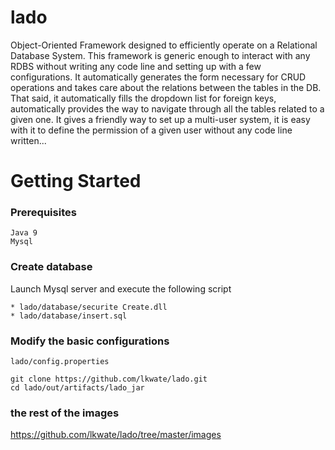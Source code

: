 # lado
Object-Oriented Framework designed to efficiently operate on a Relational Database System. This framework is generic enough to interact with any RDBS without writing any code line and setting up with a few configurations. It automatically generates the form necessary for CRUD operations and takes care about the relations between the tables in the DB. That said, it automatically fills the dropdown list for foreign keys, automatically provides the way to navigate through all the tables related to a given one. It gives a friendly way to set up a multi-user system, it is easy with it to define the permission of a given user without any code line written...

# Getting Started
### Prerequisites
```
Java 9
Mysql 
```
### Create database
Launch Mysql server and execute the following script
```
* lado/database/securite Create.dll
* lado/database/insert.sql
```

### Modify the basic configurations
```
lado/config.properties
```

```
git clone https://github.com/lkwate/lado.git
cd lado/out/artifacts/lado_jar
```

### the rest of the images
https://github.com/lkwate/lado/tree/master/images

